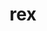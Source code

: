 ---
category: 3-letters
denotation: null
name: rex
reference_link: https://www.etymonline.com/word/rex
root_language: null
root_name: null
title: rex
type: free
word_sums:
- respelling: rex
  sum: 'Rex + '
---